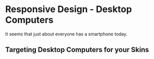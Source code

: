 # Responsive Design - Desktop Computers

It seems that just about everyone has a smartphone today.

## Targeting Desktop Computers for your Skins